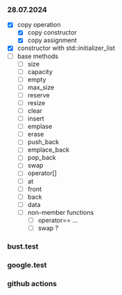 



### 28.07.2024

- [x] copy operation
	- [x] copy constructor		
	- [x] copy assignment	
- [x] constructor with std::initializer_list
- [ ] base methods
	- [ ] size
 	- [ ] capacity
  	- [ ] empty
  	- [ ] max_size
  	- [ ] reserve
  	- [ ] resize
  	- [ ] clear
  	- [ ] insert
  	- [ ] emplase
	- [ ] erase
 	- [ ] push_back
  	- [ ] emplace_back
  	- [ ] pop_back
  	- [ ] swap
  	- [ ] operator[]
  	- [ ] at
  	- [ ] front
  	- [ ] back
  	- [ ] data
  - [ ] non-member functions
  	- [ ] operator== ...
   	- [ ] swap ?
   
### bust.test

### google.test

### github actions






